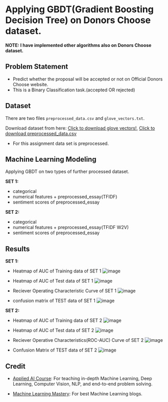 # Applying GBDT(Gradient Boosting Decision Tree) on Donors Choose dataset.

__NOTE: I have implemented other algorithms also on Donors Choose dataset.__

## Problem Statement
- Predict whether the proposal will be accepted or not on Official Donors Choose website.
- This is a Binary Classification task.(accepted OR rejected)


## Dataset
There are two files `preprocessed_data.csv` and `glove_vectors.txt`.

Download dataset from here: [Click to download glove vectors!](https://drive.google.com/file/d/1JdyOFAFmYNzCLOzWGu2Y9s063FGnFKh6/view?usp=sharing), [Click to download preprocessed_data.csv](https://drive.google.com/file/d/1upmTSogWSWZ3s10Zg5QqO0-BKNFKT6--/view?usp=sharing)

- For this assignment data set is preprocessed.

## Machine Learning Modeling
Applying GBDT on two types of further processed dataset.

__SET 1:__
- categorical
- numerical features + preprocessed_essay(TFIDF)
- sentiment scores of preprocessed_essay

__SET 2:__
- categorical
- numerical features + preprocessed_essay(TFIDF W2V)
- sentiment scores of preprocessed_essay

## Results
__SET 1:__
- Heatmap of AUC of Training data of SET 1
![image](https://user-images.githubusercontent.com/32350208/123690995-b20d0080-d872-11eb-80bf-0cdf4431caa5.png)

- Heatmap of AUC of Test data of SET 1
![image](https://user-images.githubusercontent.com/32350208/123691006-b76a4b00-d872-11eb-994b-bcd7f869beab.png)

- Reciever Operating Characteristic Curve of SET 1
![image](https://user-images.githubusercontent.com/32350208/123691032-bf29ef80-d872-11eb-86a1-05d84d477031.png)

- confusion matrix of TEST data of SET 1
![image](https://user-images.githubusercontent.com/32350208/123691060-c81ac100-d872-11eb-8321-99ba41be1815.png)

__SET 2:__
- Heatmap of AUC of Training data of SET 2
![image](https://user-images.githubusercontent.com/32350208/123690817-75410980-d872-11eb-8cbb-60ac02c77b34.png)

- Heatmap of AUC of Test data of SET 2
![image](https://user-images.githubusercontent.com/32350208/123690840-7e31db00-d872-11eb-9bf5-f39865d6cfa3.png)

- Reciever Operative Characteristics(ROC-AUC) Curve of SET 2
![image](https://user-images.githubusercontent.com/32350208/123690851-85f17f80-d872-11eb-8b56-05ac8b8ccebb.png)

- Confusion Matrix of TEST data of SET 2
![image](https://user-images.githubusercontent.com/32350208/123690887-9144ab00-d872-11eb-8707-232faa279dc5.png)



## Credit
- [Applied AI Course](https://www.appliedaicourse.com): For teaching in-depth Machine Learning, Deep Learning, Computer Vision, NLP, and end-to-end problem solving.

- [Machine Learning Mastery](https://www.machinelearningmastery.com): For best Machine Learning blogs.
